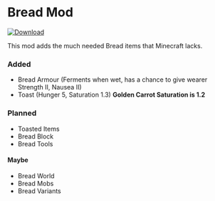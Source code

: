# Bread Mod
[![Download](https://img.shields.io/github/downloads/RemainingToast/Bread-Mod/total?color=green&label=total%20downloads)](https://github.com/RemainingToast/Bread-Mod/releases/)

This mod adds the much needed Bread items that Minecraft lacks.

### Added
  - Bread Armour (Ferments when wet, has a chance to give wearer Strength II, Nausea II)
  - Toast (Hunger 5, Saturation 1.3) **Golden Carrot Saturation is 1.2**
    
### Planned
 - Toasted Items
 - Bread Block
 - Bread Tools
 
#### Maybe
 - Bread World
 - Bread Mobs
 - Bread Variants  
  
